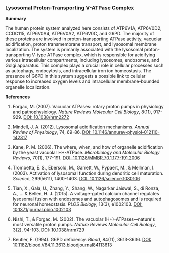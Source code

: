 ### Lysosomal Proton-Transporting V-ATPase Complex

**Summary**

The human protein system analyzed here consists of ATP6V1A, ATP6V0D2, CCDC115, ATP6V0A4, ATP6V0A2, ATP6V0C, and G6PD. The majority of these proteins are involved in proton-transporting ATPase activity, vacuolar acidification, proton transmembrane transport, and lysosomal membrane localization. The system is primarily associated with the lysosomal proton-transporting V-type ATPase complex, which is responsible for acidifying various intracellular compartments, including lysosomes, endosomes, and Golgi apparatus. This complex plays a crucial role in cellular processes such as autophagy, endocytosis, and intracellular iron ion homeostasis. The presence of G6PD in this system suggests a possible link to cellular response to increased oxygen levels and intracellular membrane-bounded organelle localization.

**References**

1. Forgac, M. (2007). Vacuolar ATPases: rotary proton pumps in physiology and pathophysiology. *Nature Reviews Molecular Cell Biology*, 8(11), 917-929. [DOI: 10.1038/nrm2272](https://doi.org/10.1038/nrm2272)

2. Mindell, J. A. (2012). Lysosomal acidification mechanisms. *Annual Review of Physiology*, 74, 69-86. [DOI: 10.1146/annurev-physiol-012110-142317](https://doi.org/10.1146/annurev-physiol-012110-142317)

3. Kane, P. M. (2006). The where, when, and how of organelle acidification by the yeast vacuolar H+-ATPase. *Microbiology and Molecular Biology Reviews*, 70(1), 177-191. [DOI: 10.1128/MMBR.70.1.177-191.2006](https://doi.org/10.1128/MMBR.70.1.177-191.2006)

4. Trombetta, E. S., Ebersold, M., Garrett, W., Pypaert, M., & Mellman, I. (2003). Activation of lysosomal function during dendritic cell maturation. *Science*, 299(5611), 1400-1403. [DOI: 10.1126/science.1080106](https://doi.org/10.1126/science.1080106)

5. Tian, X., Gala, U., Zhang, Y., Shang, W., Nagarkar Jaiswal, S., di Ronza, A., ... & Bellen, H. J. (2015). A voltage-gated calcium channel regulates lysosomal fusion with endosomes and autophagosomes and is required for neuronal homeostasis. *PLOS Biology*, 13(3), e1002103. [DOI: 10.1371/journal.pbio.1002103](https://doi.org/10.1371/journal.pbio.1002103)

6. Nishi, T., & Forgac, M. (2002). The vacuolar (H+)-ATPases—nature's most versatile proton pumps. *Nature Reviews Molecular Cell Biology*, 3(2), 94-103. [DOI: 10.1038/nrm729](https://doi.org/10.1038/nrm729)

7. Beutler, E. (1994). G6PD deficiency. *Blood*, 84(11), 3613-3636. [DOI: 10.1182/blood.V84.11.3613.bloodjournal84113613](https://doi.org/10.1182/blood.V84.11.3613.bloodjournal84113613)